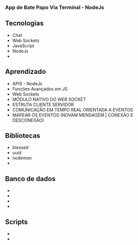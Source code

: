 ### App de Bate Papo Via Terminal - NodeJs

## Tecnologias
  - Chat
  - Web Sockets
  - JavaScript
  - NodeJs
  -

## Aprendizado
  - APIS - NodeJs
  - Funções Avançados em JS
  - Web Sockets
  - MÓDULO NATIVO DO WEB SOCKET
  - ESTRUTA CLIENTE SERVIDOR
  - COMUNICAÇÃO EM TEMPO REAL ORIENTADA A EVENTOS
  - MAPEAR OS EVENTOS (NOVAM MENSAGEM | CONEXÃO E DESCONEXÃO)

## Bibliotecas
  - blessed
  - uuid
  - nodemon
  -

## Banco de dados 
  -
  -
  -
  -

## Scripts
 
  -
  -